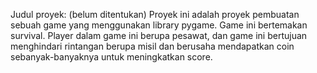 Judul proyek: (belum ditentukan)
Proyek ini adalah proyek pembuatan sebuah game yang menggunakan library pygame.
Game ini bertemakan survival. Player dalam game ini berupa pesawat, dan game ini bertujuan menghindari rintangan berupa misil dan berusaha mendapatkan coin sebanyak-banyaknya untuk meningkatkan score.
